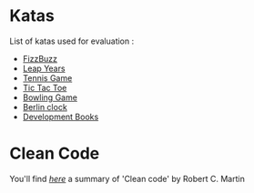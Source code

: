 # Katas
List of katas used for evaluation :
* [FizzBuzz](FizzBuzz.md)
* [Leap Years](LeapYears.md)
* [Tennis Game](Tennis.md)
* [Tic Tac Toe](TicTacToe.md)
* [Bowling Game](Bowling.md)
* [Berlin clock](BerlinClock.md)
* [Development Books](DevelopmentBooks.md)

# Clean Code
You'll find *[here](CleanCode.md)* a summary of 'Clean code' by Robert C. Martin
